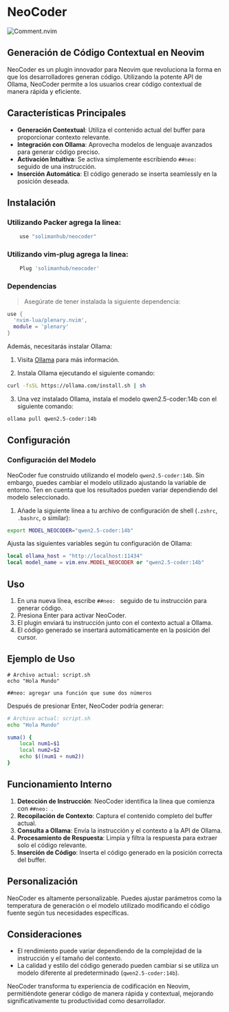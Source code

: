 # NeoCoder

![Comment.nvim](https://odysee.com/$/embed/@wanderos:4/NeoCoder-Presentacion:e)

## Generación de Código Contextual en Neovim

NeoCoder es un plugin innovador para Neovim que revoluciona la forma en que los desarrolladores generan código. Utilizando la potente API de Ollama, NeoCoder permite a los usuarios crear código contextual de manera rápida y eficiente.

## Características Principales

- **Generación Contextual**: Utiliza el contenido actual del buffer para proporcionar contexto relevante.
- **Integración con Ollama**: Aprovecha modelos de lenguaje avanzados para generar código preciso.
- **Activación Intuitiva**: Se activa simplemente escribiendo `##neo: ` seguido de una instrucción.
- **Inserción Automática**: El código generado se inserta seamlessly en la posición deseada.

## Instalación

### Utilizando Packer agrega la linea:

```lua
	use "solimanhub/neocoder"
```
### Utilizando vim-plug agrega la linea:

```lua
    Plug 'solimanhub/neocoder'
```

### Dependencias

> Asegúrate de tener instalada la siguiente dependencia:

```lua
use {
  'nvim-lua/plenary.nvim',
  module = 'plenary'
}
```

Además, necesitarás instalar Ollama:

1. Visita [Ollama](https://ollama.com/download) para más información.

2. Instala Ollama ejecutando el siguiente comando:
```bash
curl -fsSL https://ollama.com/install.sh | sh
```

3. Una vez instalado Ollama, instala el modelo qwen2.5-coder:14b con el siguiente comando:

```bash
ollama pull qwen2.5-coder:14b
```

## Configuración

### Configuración del Modelo

NeoCoder fue construido utilizando el modelo `qwen2.5-coder:14b`. Sin embargo, puedes cambiar el modelo utilizado ajustando la variable de entorno. Ten en cuenta que los resultados pueden variar dependiendo del modelo seleccionado.

1. Añade la siguiente línea a tu archivo de configuración de shell (`.zshrc`, `.bashrc`, o similar):

```bash
export MODEL_NEOCODER="qwen2.5-coder:14b"
```

Ajusta las siguientes variables según tu configuración de Ollama:

```lua
local ollama_host = "http://localhost:11434"
local model_name = vim.env.MODEL_NEOCODER or "qwen2.5-coder:14b"
```

## Uso

1. En una nueva línea, escribe `##neo: ` seguido de tu instrucción para generar código.
2. Presiona Enter para activar NeoCoder.
3. El plugin enviará tu instrucción junto con el contexto actual a Ollama.
4. El código generado se insertará automáticamente en la posición del cursor.

## Ejemplo de Uso

```
# Archivo actual: script.sh
echo "Hola Mundo"

##neo: agregar una función que sume dos números
```

Después de presionar Enter, NeoCoder podría generar:

```bash
# Archivo actual: script.sh
echo "Hola Mundo"

suma() {
    local num1=$1
    local num2=$2
    echo $((num1 + num2))
}
```

## Funcionamiento Interno

1. **Detección de Instrucción**: NeoCoder identifica la línea que comienza con `##neo: `.
2. **Recopilación de Contexto**: Captura el contenido completo del buffer actual.
3. **Consulta a Ollama**: Envía la instrucción y el contexto a la API de Ollama.
4. **Procesamiento de Respuesta**: Limpia y filtra la respuesta para extraer solo el código relevante.
5. **Inserción de Código**: Inserta el código generado en la posición correcta del buffer.

## Personalización

NeoCoder es altamente personalizable. Puedes ajustar parámetros como la temperatura de generación o el modelo utilizado modificando el código fuente según tus necesidades específicas.

## Consideraciones

- El rendimiento puede variar dependiendo de la complejidad de la instrucción y el tamaño del contexto.
- La calidad y estilo del código generado pueden cambiar si se utiliza un modelo diferente al predeterminado (`qwen2.5-coder:14b`).

NeoCoder transforma tu experiencia de codificación en Neovim, permitiéndote generar código de manera rápida y contextual, mejorando significativamente tu productividad como desarrollador.

